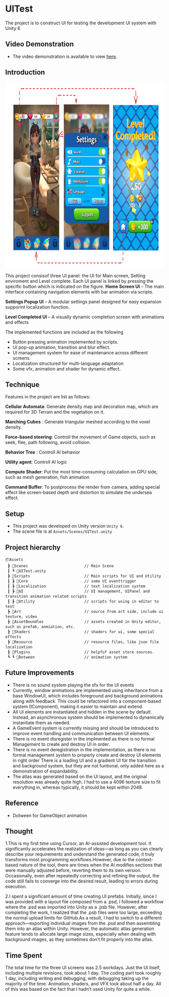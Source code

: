 # UITest
The project is to construct UI for testing the development UI system with Unity 6
## Video Demonstration
* The video demonstration is available to view [here](https://youtu.be/wb_heEd8LsU).
## Introduction
<p align="center">
    <img src="pics/flow.png" height="586" width="812">
</p>

This project consisof three UI panel: the UI for Main screen, Setting enviroment and Level complete. Each UI panel is linked by pressing the specific button which is indicated on the figure.
**Home Screen UI** – The main interface containing navigation elements with bar animation via scripts.

**Settings Popup UI** – A modular settings panel designed for easy expansion supporint localization function.

**Level Completed UI** – A visually dynamic completion screen with animations and effects

The implemented functions are included as the following
* Button pressing animation implemented by scripts.
* UI pop-up animation, transition and blur effect.
* UI management system for ease of maintenance across different screens.
* Localization structured for multi-language adaptation 
* Some vfx, animation and shader for dynamic effect.

## Technique
Features in the project are list as follows:

**Cellular Automata**: Generate density map and decoration map, which are required for 3D Terrain and the vegetation on it.

**Marching Cubes** : Generate triangular meshed according to the voxel density.

**Force-based steering**: Controll the movement of Game objects, such as seek, flee, path following, avoid collision.

**Behavior Tree** : Controll AI behavior

**Utility agent**: Controll AI logic

**Compute Shader**: Put the most time-consuming calculation on GPU side, such as mesh generation, fish animation

**Command Buffer**: To postprocess the render from camera, adding special effect like screen-based depth and distortion to simulate the undersea effect.

## Setup
* This project was developed on Unity version `Unity 6`.
* The scene file is at `Assets/Scenes/UITest.unity`

## Project hierarchy
```commandline
📦Assets
 ┣ 📂Scenes                         // Main Scene
 ┃ ┗ 📜UITest.unity                   
 ┣ 📂Scripts                        // Main scripts for UI and Utility
 ┃ ┣ 📂Core                         // some UI eventtrigger
 ┃ ┣ 📂Localization                 // text localization system
 ┃ ┣ 📂UI                           // UI management, UIPanel and transition animation related scripts
 ┃ ┣ 📂Utility                      // scripts for using in editor to test 
 ┣ 📂Art                            // source from art side, include ui texture, video
 ┣ 📂AssetBoundles                  // assets created in Unity editor, such as prefab, anmiation, etc.
 ┣ 📂Shaders                        // shaders for ui, some special effects
 ┣ 📂Resource                       // resource files, like json file localization
 ┣ 📂Plugins                        // helpfuf asset store sources.
 ┗ ┗ 📂Dotween                      // animation system
 ```

## Future Improvements
* There is no sound system playing the sfx for the UI events
* Currently, window animations are implemented using inheritance from a base WindowUI, which includes foreground and background animations along with feedback. This could be refactored into a component-based system (IComponent), making it easier to maintain and extend.
* All UI elements are instantiated and hidden in the scene by default. Instead, an asynchronous system should be implemented to dynamically instantiate them as needed.
* A GameEvent system is currently missing and should be introduced to improve event handling and communication between UI elements.
* There is no event disregister in the implmented as there is no formal Management to create and destroy UI in order.
* There is no event deregistration in the implementation, as there is no formal management system to properly create and destroy UI elements in right order
There is a loading UI and a gradient UI for the transition and background system, but they are not funtional, only added here as a demonstration of expandability.
* The atlas was generated based on the UI layout, and the original resolution was already quite high. I had to use a 4096 texture size to fit everything in, whereas typically, it should be kept within 2048.

## Reference
* Dotween for GameObject animation

## Thought
1.This is my first time using Cursor, an AI-assisted development tool. It significantly accelerates the realization of ideas—as long as you can clearly describe your requirements and understand the generated code, it truly transforms most programming workflows.However, due to the context-based nature of the tool, there are times when the AI modifies sections that were manually adjusted before, reverting them to its own version. Occasionally, even after repeatedly correcting and refining the output, the code still fails to converge into the desired result, leading to errors during execution.

2.I spent a significant amount of time creating UI prefabs. Initially, since I was provided with a layout file composed from a .psd, I followed a workflow where the .psd was imported into Unity as a .psb file. However, after completing the work, I realized that the .psb files were too large, exceeding the normal upload limits for GitHub.As a result, I had to switch to a different approach—exporting individual images from the .psd and then assembling them into an atlas within Unity. However, the automatic atlas generation feature tends to allocate large image sizes, especially when dealing with background images, as they sometimes don’t fit properly into the atlas.

## Time Spent
The total time for the three UI screens was 2.5 workdays. Just the UI itself, including multiple revisions, took about 1 day. The coding part took roughly 1 day, including writing and debugging, with debugging taking up the majority of the time. Animation, shaders, and VFX took about half a day.
All of this was based on the fact that I hadn’t used Unity for quite a while.